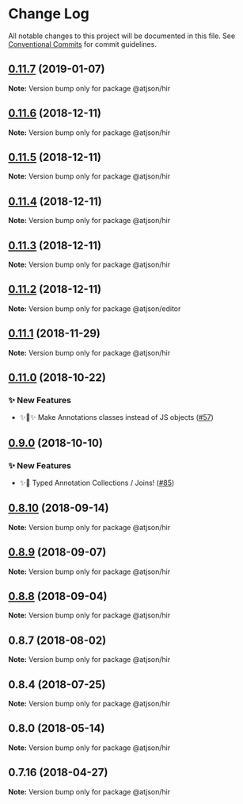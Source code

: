 # Change Log

All notable changes to this project will be documented in this file.
See [Conventional Commits](https://conventionalcommits.org) for commit guidelines.

## [0.11.7](https://github.com/CondeNast-Copilot/atjson/compare/@atjson/hir@0.11.6...@atjson/hir@0.11.7) (2019-01-07)

**Note:** Version bump only for package @atjson/hir





## [0.11.6](https://github.com/CondeNast-Copilot/atjson/compare/@atjson/hir@0.11.5...@atjson/hir@0.11.6) (2018-12-11)

**Note:** Version bump only for package @atjson/hir





## [0.11.5](https://github.com/CondeNast-Copilot/atjson/compare/@atjson/hir@0.11.4...@atjson/hir@0.11.5) (2018-12-11)

**Note:** Version bump only for package @atjson/hir





## [0.11.4](https://github.com/CondeNast-Copilot/atjson/compare/@atjson/hir@0.11.3...@atjson/hir@0.11.4) (2018-12-11)

**Note:** Version bump only for package @atjson/hir





## [0.11.3](https://github.com/CondeNast-Copilot/atjson/compare/@atjson/hir@0.11.2...@atjson/hir@0.11.3) (2018-12-11)

**Note:** Version bump only for package @atjson/hir





## [0.11.2](https://github.com/CondeNast-Copilot/atjson/compare/@atjson/hir@0.11.1...@atjson/hir@0.11.2) (2018-12-11)

**Note:** Version bump only for package @atjson/editor


## [0.11.1](https://github.com/CondeNast-Copilot/atjson/compare/@atjson/hir@0.11.0...@atjson/hir@0.11.1) (2018-11-29)

**Note:** Version bump only for package @atjson/hir





## [0.11.0](https://github.com/CondeNast-Copilot/atjson/compare/@atjson/hir@0.9.0...@atjson/hir@0.11.0) (2018-10-22)


### ✨ New Features

* ✨👑✨ Make Annotations classes instead of JS objects ([#57](https://github.com/CondeNast-Copilot/atjson/issues/57))


## [0.9.0](https://github.com/CondeNast-Copilot/atjson/compare/@atjson/hir@0.8.10...@atjson/hir@0.9.0) (2018-10-10)


### ✨ New Features

* ✨🤠 Typed Annotation Collections / Joins! ([#85](https://github.com/CondeNast-Copilot/atjson/issues/85))



## [0.8.10](https://github.com/CondeNast-Copilot/atjson/compare/@atjson/hir@0.8.9...@atjson/hir@0.8.10) (2018-09-14)

**Note:** Version bump only for package @atjson/hir

## [0.8.9](https://github.com/CondeNast-Copilot/atjson/compare/@atjson/hir@0.8.8...@atjson/hir@0.8.9) (2018-09-07)

**Note:** Version bump only for package @atjson/hir


## [0.8.8](https://github.com/CondeNast-Copilot/atjson/compare/@atjson/hir@0.8.7...@atjson/hir@0.8.8) (2018-09-04)

**Note:** Version bump only for package @atjson/hir


## 0.8.7 (2018-08-02)

**Note:** Version bump only for package @atjson/hir


## 0.8.4 (2018-07-25)

**Note:** Version bump only for package @atjson/hir


## 0.8.0 (2018-05-14)

**Note:** Version bump only for package @atjson/hir


## 0.7.16 (2018-04-27)

**Note:** Version bump only for package @atjson/hir
